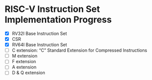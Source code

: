 # RISC-V Instruction Set Implementation Progress

- [x] RV32I Base Instruction Set
- [x] CSR
- [x] RV64I Base Instruction Set
- [ ] C extension: “C” Standard Extension for Compressed Instructions
- [ ] M extension
- [ ] F extension
- [ ] A extension
- [ ] D & Q extension